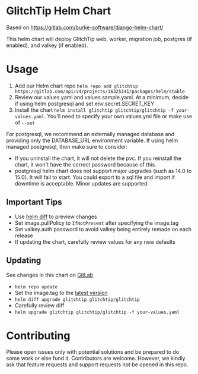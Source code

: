 # GlitchTip Helm Chart

Based on https://gitlab.com/burke-software/django-helm-chart/

This helm chart will deploy GlitchTip web, worker, migration job, postgres (if enabled), and valkey (if enabled).

# Usage

1. Add our Helm chart repo `helm repo add glitchtip https://gitlab.com/api/v4/projects/16325141/packages/helm/stable`
2. Review our values.yaml and values.sample.yaml. At a minimum, decide if using helm postgresql and set env.secret.SECRET_KEY
3. Install the chart `helm install glitchtip glitchtip/glitchtip -f your-values.yaml`. You'll need to specify your own values.yml file or make use of `--set`

For postgresql, we recommend an externally managed database and providing only the DATABASE_URL environment variable. If using helm managed postgresql, then make sure to consider:

- If you uninstall the chart, it will not delete the pvc. If you reinstall the chart, it won't have the correct password because of this.
- postgresql helm chart does not support major upgrades (such as 14.0 to 15.0). It will fail to start. You could export to a sql file and import if downtime is acceptable. Minor updates are supported.

## Important Tips

- Use [helm diff](https://github.com/databus23/helm-diff) to preview changes
- Set image.pullPolicy to `IfNotPresent` after specifying the image.tag
- Set valkey.auth.password to avoid valkey being entirely remade on each release
- If updating the chart, carefully review values for any new defaults

## Updating

See changes in this chart on [GitLab](https://gitlab.com/glitchtip/glitchtip-helm-chart/-/releases)

- `helm repo update`
- Set the image.tag to the [latest version](https://gitlab.com/glitchtip/glitchtip-frontend/-/releases)
- `helm diff upgrade glitchtip glitchtip/glitchtip`
- Carefully review diff
- `helm upgrade glitchtip glitchtip/glitchtip -f your-values.yaml`


# Contributing

Please open issues only with potential solutions and be prepared to do some work or else fund it. Contributors are welcome. However, we kindly ask that feature requests and support requests not be opened in this repo.

